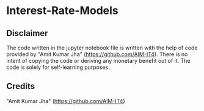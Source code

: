 # Interest-Rate-Models
## Disclaimer
The code written in the jupyter notebook file is written with the help of code provided by "Amit Kumar Jha" (https://github.com/AIM-IT4). There is no intent of copying the code or deriving any monetary benefit out of it. The code is solely for self-learning purposes.
## Credits
"Amit Kumar Jha" (https://github.com/AIM-IT4)
